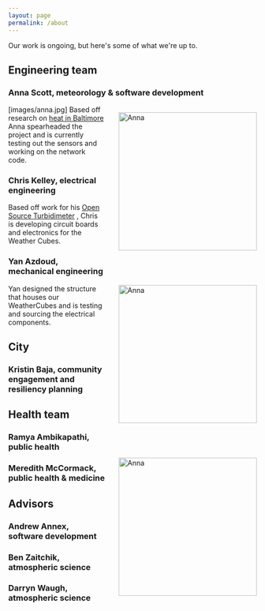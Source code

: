 ```yaml
---
layout: page
permalink: /about
---
```


Our work is ongoing, but here's some of what we're up to.  

## Engineering team
### Anna Scott, meteorology & software development
<img src="images/anna.jpg" width="280" style="float:right; margin: 1em 0 4em 2em;"
title="Anna"/>
[images/anna.jpg]
Based off research on [heat in Baltimore](http://www.baltimoresustainability.org/urban-heat-island-sensors/) Anna spearheaded the project and is currently testing out the sensors
and working on the network code. 

### Chris Kelley, electrical engineering
<img src="images/anna.jpg" width="280" style="float:right; margin: 1em 0 4em 2em;"
title="Anna"/>
Based off work for his [Open Source Turbidimeter](https://github.com/wash4all/open-turbidimeter-project)
, Chris is developing circuit boards and electronics for the Weather Cubes.

### Yan Azdoud, mechanical engineering
<img src="images/anna.jpg" width="280" style="float:right; margin: 1em 0 4em 2em;"
title="Anna"/>
Yan designed the structure that houses our WeatherCubes
and is testing and sourcing the electrical components.

## City
### Kristin Baja, community engagement and resiliency planning

## Health team 
### Ramya Ambikapathi, public health
### Meredith McCormack, public health \& medicine

## Advisors
### Andrew Annex, software development
### Ben Zaitchik, atmospheric science
### Darryn Waugh, atmospheric science
